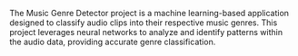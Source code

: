  The Music Genre Detector project is a machine learning-based application designed to classify audio clips into their respective music genres. This project leverages neural networks to analyze and identify patterns within the audio data, providing accurate genre classification.
